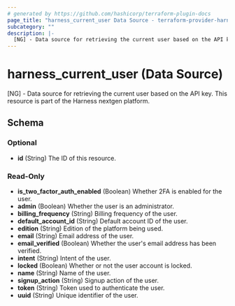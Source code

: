```yaml
---
# generated by https://github.com/hashicorp/terraform-plugin-docs
page_title: "harness_current_user Data Source - terraform-provider-harness"
subcategory: ""
description: |-
  [NG] - Data source for retrieving the current user based on the API key. This resource is part of the Harness nextgen platform.
---
```


# harness_current_user (Data Source)

[NG] - Data source for retrieving the current user based on the API key. This resource is part of the Harness nextgen platform.



<!-- schema generated by tfplugindocs -->
## Schema

### Optional

- **id** (String) The ID of this resource.

### Read-Only

- **is_two_factor_auth_enabled** (Boolean) Whether 2FA is enabled for the user.
- **admin** (Boolean) Whether the user is an administrator.
- **billing_frequency** (String) Billing frequency of the user.
- **default_account_id** (String) Default account ID of the user.
- **edition** (String) Edition of the platform being used.
- **email** (String) Email address of the user.
- **email_verified** (Boolean) Whether the user's email address has been verified.
- **intent** (String) Intent of the user.
- **locked** (Boolean) Whether or not the user account is locked.
- **name** (String) Name of the user.
- **signup_action** (String) Signup action of the user.
- **token** (String) Token used to authenticate the user.
- **uuid** (String) Unique identifier of the user.


